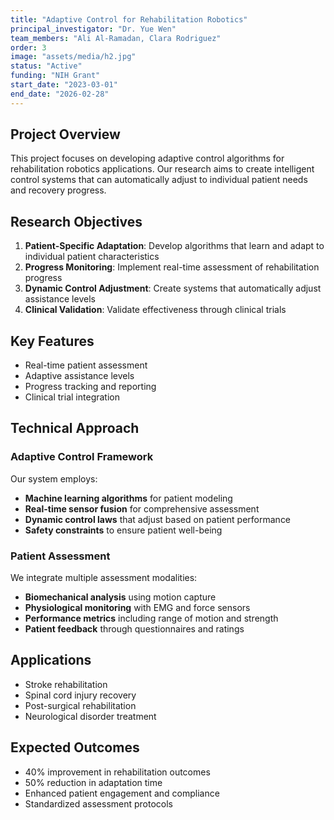 ```yaml
---
title: "Adaptive Control for Rehabilitation Robotics"
principal_investigator: "Dr. Yue Wen"
team_members: "Ali Al-Ramadan, Clara Rodriguez"
order: 3
image: "assets/media/h2.jpg"
status: "Active"
funding: "NIH Grant"
start_date: "2023-03-01"
end_date: "2026-02-28"
---
```


## Project Overview

This project focuses on developing adaptive control algorithms for rehabilitation robotics applications. Our research aims to create intelligent control systems that can automatically adjust to individual patient needs and recovery progress.

## Research Objectives

1. **Patient-Specific Adaptation**: Develop algorithms that learn and adapt to individual patient characteristics
2. **Progress Monitoring**: Implement real-time assessment of rehabilitation progress
3. **Dynamic Control Adjustment**: Create systems that automatically adjust assistance levels
4. **Clinical Validation**: Validate effectiveness through clinical trials

## Key Features

- Real-time patient assessment
- Adaptive assistance levels
- Progress tracking and reporting
- Clinical trial integration

## Technical Approach

### Adaptive Control Framework

Our system employs:
- **Machine learning algorithms** for patient modeling
- **Real-time sensor fusion** for comprehensive assessment
- **Dynamic control laws** that adjust based on patient performance
- **Safety constraints** to ensure patient well-being

### Patient Assessment

We integrate multiple assessment modalities:
- **Biomechanical analysis** using motion capture
- **Physiological monitoring** with EMG and force sensors
- **Performance metrics** including range of motion and strength
- **Patient feedback** through questionnaires and ratings

## Applications

- Stroke rehabilitation
- Spinal cord injury recovery
- Post-surgical rehabilitation
- Neurological disorder treatment

## Expected Outcomes

- 40% improvement in rehabilitation outcomes
- 50% reduction in adaptation time
- Enhanced patient engagement and compliance
- Standardized assessment protocols 